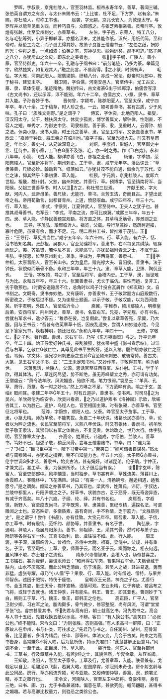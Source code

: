 <!-- { "loadSidebar": true } -->
　　罗晖，字叔景，京兆杜陵人，官至羽林监。桓帝永寿年卒。善草，著闻三辅。张伯英自谓方之有余，与太仆朱赐书云：“上比崔、杜不足，下方罗、赵有余。”朱赐，亦杜陵人，时称工书也。
　　赵袭，字元嗣，京兆长安人，为敦煌太守。与罗晖并以能草见重关西，而矜巧自与，众颇惑之。与张芝素相亲善。灵帝时卒。敦煌有张越，仕至梁州刺史，亦善草书。
　　左伯，字子邑，东莱人。特工八分，名与毛弘等列，小异于邯郸淳。亦擅名汉末，尤甚能作纸。汉兴，用纸代简，至和帝时，蔡伦工为之，而子邑尤得其妙。故萧子良答王僧虔书云：“左伯之纸，妍妙辉光；仲将之墨，一点如漆；伯英之笔，穷神尽思。妙物远矣，邈不可追。”然子邑之八分，亦犹斥山之文皮，即东北之美者也。
　　张，字子纲，广陵人。善小篆，官至侍御史。年六十一卒。孔融与子纲书曰：“前劳笔迹，乃多为篆。举篇见字，欣然独笑，如复观其人。”融之此言，不易而得。之小篆，时颇有声。
　　毛弘，字大雅，河南武阳人。服膺梁鹄，研精八分，亦成一家法。献帝时为郎中，教于秘书，建安末卒。
　　魏卫觊，字伯儒，河南安邑人，官至侍中。尤工古文、篆、隶，草体伤瘦，笔迹精绝。魏初传曰，古文者篆出于邯郸淳，伯儒尝写淳《古文尚书》，还以示淳，淳不能别。年六十二卒。伯儒古文、小篆、隶书、章草并入能。子孙皆妙于书。
　　晋何曾，字颖考，陈郡阳夏人。官至太保，咸宁四年卒，年八十余。工于稿草，时人珍之也。一云，颖考善草书，甚有古质，少于风味。孔子曰：“质胜文则野。”是之谓乎？
　　傅玄，字休奕，北地范阳人。祖燮，汉汉阳太守。父干，魏扶风太守。休奕少孤贫，博学善属文，解钟律，性刚直，不容人之短。举秀才，为御史中丞、司隶校尉。善于篆、隶，见重时人，云得钟、胡之法。休奕小篆、隶书入能。时王允之善草、隶，官至卫将军。又张嘉善隶书，羊欣云：“嘉师于钟氏，胜王羲之在临川也。”嘉字子胜，官至光禄大夫。时又有皇甫定，年七岁，善史书，从兄谧深奇之。
　　刘绍，字彦祖，彭城人，官至御史中丞、迁侍中。善小篆，工飞白虽不及张、毛，亦一时之秀。作《飞白势》。永和八年卒。小篆、飞白入能。柳详亦善飞白，彦祖之亚也。
　　杨肇，字季初，荥阳宛陵人，官至折冲将军、荆州刺史。工于草、隶，咸宁元年卒。潘岳诔云：“草隶兼善，尺牍必珍。翰动若飞，纸落如云。”亦犹甘茂不能自通，借余光于苏代。安仁之诔，抑其然乎？季初隶、草入能。
　　杜预，字元凯，京兆杜陵人。度即六世祖。祖畿，魏仆射。父恕，幽州刺史。并善行、草。预博学，官至镇南将军、当阳侯。父祖三世善草书，时人以卫方之，称杜预三世焉。
　　齐献王攸，字大猷，河内人，武帝母弟。善尺牍，尤能行、草书。兰芳玉洁，奇而且古。才望出武帝之右。帝用荀勖言，出都督青州。上道，愤怒呕血。咸宁四年卒，年三十六。行、草入能。
　　李式，字景则，江夏钟武人，官至侍中。卫夫人之犹子也。甚推其叔母善书。右军云：“李式，平南之流，亦可比庾翼。”咸熙三年卒，年五十四。隶、草入能。许静民善题宫观额，将方直之体，其草稍乏筋骨，亦景则之亚也。
　　王导，字茂弘，琅琊临沂人。祖览，父载。导行草兼妙，然疏柯迥擢，寡叶危阴，虽贤有余，而才不足。元、明二帝并工书，皆推难于茂弘。王云：“王导行、草见贵当世。”咸宁五年卒，年六十四。行、草入能。有六子，恬、洽书皆知名矣。张彭祖，吴郡人，官至龙骧将军。善隶书，右军每见其缄牍，辄存而玩之。夷、齐虽贤，若仲尼不言，未能高举。亦犹彭祖附青云之士，不泯于兹。韦弘，字叔思，位至原州刺史。弟季，字成为，平西将军，善隶书。
　　王，字仲祖，太原晋阳人，官至长山令。女为皇后。赠光禄大夫、晋阳侯。善隶书，法于钟氏，状貌似而筋骨不备。永和三年卒，年三十九。隶、章草入能，卫臻、陶侃亚也。
　　王恬，字敬预，导之子，官至后将军、会稽内史。工于草、隶，当世难与为比。永和五年卒，年三十六。张翼善隶书，尤长于临仿。率性而运，复非工，劣于敬预也。（时戴安道隐居不仕，总角时以鸡子汁投白瓦屑作《郑玄碑》文，自书刻之。文既奇，隶书亦妙绝。又有康昕，亦善隶书，王子敬常题方山庭殿数行，昕密改之，子敬后过不疑。又为谢居士题画，以示子敬。子敬叹能，以为西河绝矣。昕字君明，外国人，官至临沂令。）
　　庾翼，字稚恭，颍川鄢陵人，明穆皇后弟，安西将军、荆州刺史。善草、隶书，名亚右军。兄亮，字元规，亦有书名。尝就右军求书，逸少答云：“稚恭在彼，岂复假此。”尝复以章草答亮，示翼，乃大服。因与王书云：“吾昔有伯英章草十纸，因丧乱遗失，尝谓人曰妙迹永绝。今见足下答家兄书，焕若神明，顿还旧观。”永和九年卒，年四十一。
　　王修，字敬仁，之子也，著作郎。善隶，求右军书，乃写《东方朔画赞》与之。升平元年卒，年二十四。始王导爱好钟氏书，丧乱狼狈，犹衣带中盛《尚书宣示帖》。过江后与右军，乞敬仁敬仁亡，其母见此书平生所好，遂以入棺。殷仲堪亦敬仁之亚也。韦昶，字文休，诞兄凉州刺史康之玄孙官至颍州刺史、散骑常侍。善古文、大篆，见王右军父子书，云：“二王未足知书也。”又妙作笔，子敬得其笔，称为绝世。
　　宋萧思话，兰陵人，父源。思话官至征西将军、左仆射。工书，学于羊欣，得其体法。行、草连冈尽望，势不断绝，虽无奇峰壁立之秀，亦可谓有功矣。王僧虔云：“萧令法羊欣，风流媚态，殆欲不减。笔力恨弱。”袁昂云：“羊真、孔草、萧行、范篆，各一时之妙也。”然上方琳之不足，下方范晔有余。喻之于玄，盖缁纟取间耳。孝建二年卒年五十。时有丘道护，善隶书，便书素。时司马之为吴兴，羊欣弟伦为临安令，欣吴兴看弟，之乃以道护素书《洛神赋》示欣，欣嗟咨其工，以为胜己。道护，乌程人也，官至相国主簿。时有张昶，亦善草书，官至征北将军也。
　　范晔，字蔚宗，顺阳人也。父泰。晔官至太子詹事。工于草、隶，小篆尤精。师范羊欣，不能隽拔。永嘉二十年伏诛。诸葛长民亦善行、草，论者以为晔之流也。长民官至前将军，义熙八年伏诛。时又有张休，善隶书。初羊欣爱子敬正隶法，其崇仰以右军之体微古，不复见贵。休始改之，世乃大行。休字弘明，官至豫章太守也。
　　齐高帝，姓萧氏，讳道成，字绍伯，兰陵人。善草书，笃好不已。祖述子敬，稍乏风骨。尝与王僧虔赌书，书毕，曰：“谁为第一？”对曰：“臣书臣中第一，陛下书帝中第一。”帝笑曰：“卿可谓善自谋矣。”然太祖与简穆赌书，亦犹鸡之搏狸，稍不自知量力也。年五十六崩。太子赜亦善书，伦字世调多才艺，善隶书，始变古法，甚有娟好，过诸昆弟。伦子确，字仲正，才兼文武，甚工草、隶，为侯景所杀。（太子赜后当有误。）
　　谢，字玄晖，陈留人，官至吏部郎中。风华黼藻，当时独步。草书甚有声，草殊流美。薄暮川上，余霞照人。春晚林中，飞花满目。诗曰：“有美一人，清扬婉兮。邂逅相遇，适我愿兮。”是之谓矣。颜延之亦善草书，乃其亚也。梁武帝，姓萧氏，讳衍，字叔达，兰陵中都里人，丹阳尹顺之之子。好草书，状貌亦古，乏于筋骨，既无奇姿异态，有减于齐高矣。年八十六崩。子纲、纶、绎，并有书名也。
　　庾肩吾，字叔慎，新野人，官至度支尚书。才华既秀，草、隶兼善，累纪专精，遍探名法，可谓赡闻之士也。变态殊妍，多惭质素，虽有奇尚，手不称情，乏于筋力。“文胜质则史”，是之谓乎！尝作《书品》，亦有佳致。大宝元年卒。肩吾隶、草入能。子信，亦工草书。时有殷钧、范怀约、颜协等，并善隶书，有名于世。
　　陶弘景，字通明，秣陵人，隐居丹阳茅山。善书，师祖钟、王，采其气骨，然时称与萧子云、阮研等各得右军一体。其真书劲利，欧、虞往往不如。隶、行入能。
　　周王褒，字子深，琅琊临沂人。曾祖俭，齐侍中大尉。祖骞，梁侍中。父规，并有重名。子深，官至司空。工草、隶，师萧子云，而名亚子云。蹑而踪之，相去何远。虽风神不峻，亦士君子之流也。
　　隋永兴寺僧智果，会稽人也，炀帝甚喜之。工书铭石，甚为瘦健，尝谓永师云：“和尚得右军肉，智果得右军骨。”夫筋骨藏于肤内，山水不厌高深。而此公稍乏清幽，伤于浅露。若吴人之战，轻进易退，勇而非猛，虚张夸耀，毋乃“小人儒”乎？果隶、行、草入能。时有僧述、僧特，与果并师智永。述困于肥钝，特伤于瘦怯。
　　皇朝汉王元昌，神尧之子也。尤善行书，金玉其姿，挺生天骨，襟怀宣畅，洒落可观。艺业未精，过于奔放，若吕布之飞将，或轻于去就也。诸王仲季，并有能名。韩王、曹王，即其亚也。曹则妙于飞白，韩则工于草、行。魏王、鲁王，即韩王之伦也。
　　高正臣，广平人，官至卫尉少卿。习右军之法，脂肉颇多，骨气微少，修容整服，尚有风流，可谓“堂堂乎张”也。睿宗甚爱其书。怀先君与高有旧，朝士就高乞书，冯先君书之。高会与人书十五纸，先君戏换五纸以示高，不辨。客曰：“有人换公书。”高笑曰：“必张公也。”终不能辩。宋令文曰：“力则张胜，态则高强。”有人求高书一屏障，曰：“正臣故人在申州，书与仆类，可往求之。”先君乃与书之。自任润州、湖州，筋骨渐备，比见蓄者，多谓为褚后。任申、邵等州，体法又变，几合于古矣。陆柬之为高书告身，高常嫌不将入帙，后为鼠所伤，持示先君曰：“此鼠甚解正臣意耳。”风调不合，一至于此。正臣隶、行、草入能。
　　裴行俭，河东人，官至兵部尚书。工草书，行及章草并入能。有若绅之士，其貌伟然，华衮金章，从容省闼。
　　王知敬，洛阳人，官至太子家令。工草及行，尤善章草，入能。肤骨兼有，戈戟足以自卫，毛翮足以飞翻，若翼大略，宏图摩霄，殄冠则未奇也。房仆射玄龄与此公同品。房行、草亦风流秀颖，可与亚能。又殷侍御仲容，善篆、隶，题署尤精，亦王之雁行也。
　　宋令文，河南陕人，官至左卫中郎将。奇姿伟丽，身有三绝，曰书、画、力，尤于书备兼诸体。偏意在草，甚欲究能。翰简翩翩，甚得书之媚趣。若与高卿比权量力，则驺忌之类徐公也。
